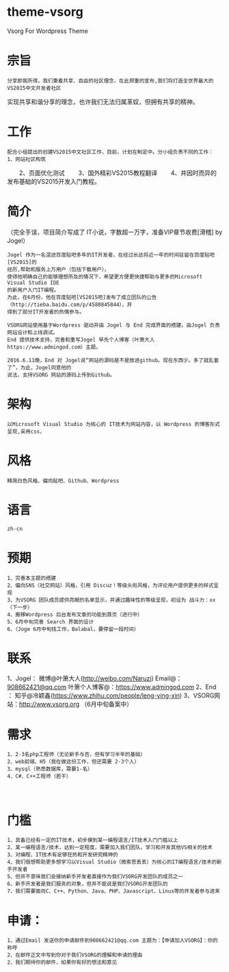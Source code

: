 # theme-vsorg
Vsorg For Wordpress Theme

# 宗旨
    分享即我所得，我们秉着共享、自由的社区理念，在此郑重的宣布,我们将打造全世界最大的VS2015中文开发者社区
  实现共享和谐分享的理念，也许我们无法归属革奴，但拥有共享的精神。
  
# 工作
    配合小组提出的创建VS2015中文社区工作，目前，计划在制定中。分小组负责不同的工作：
    1、网站社区构筑
　　2、页面优化测试
　　3、国外精彩VS2015教程翻译
　　4、并因时而异的发布基础的VS2015开发入门教程。

# 简介
（完全手误，项目简介写成了 IT小说，字数超一万字，准备VIP章节收费[滑稽] by Jogel）

    Jogel 作为一名混迹百度贴吧多年的IT开发者，在经过长达将近一年的时间驻留在百度贴吧[VS2015]的
    经历,帮助和服务上万用户（包括下载用户）。
    使得他明确自己的能够理想所及的情况下，希望更方便更快捷帮助与更多的Microsoft Visual Studio IDE
    的新用户入门IT编程。
    为此，在6月份，他在百度贴吧[VS2015吧]发布了成立团队的公告（http://tieba.baidu.com/p/4580845844），并
    得到了部分IT开发者的热情参与。
    
    VSORG网站使用基于Wordpress 驱动并由 Jogel 与 End 完成界面的搭建，由Jogel 负责网站设计和上线调试。
    End 提供技术支持，完善和重写Jogel 早先个人博客（叶箫大人 https://www.admingod.com）主题。
    
    2016.6.11晚，End 对 Jogel说“网站的源码是不是放进github。现在东西少。多了就乱套了”，为此，Jogel同意他的
    说法，支持VSORG 网站的源码上传到Github。
    
# 架构
    以Microsoft Visual Studio 为核心的 IT技术为网站内容，以 Wordpress 的博客形式呈现,采用css、
  

# 风格
    精简白色风格、偏向贴吧、Github、Wordpress
  
# 语言
    zh-cn
  
# 预期
    1、完善本主题的搭建
    2、偏向SNS（社交网站）风格，引用 Discuz！等级头衔风格，为评论用户提供更多的样式呈现
    3、为VSORG 团队成员提供亮眼的名单显示，并通过趣味性的等级呈现，初设为 战斗力：xx（下一步）
    4、搬移Wordpress 后台发布文章的功能到首页（进行中）
    5、6月中旬完善 Search 界面的设计
    6、（Joge 6月中旬找工作，Balabal，要停留一段时间）
  
# 联系
1、Jogel：
    微博@叶箫大人(http://weibo.com/Naruzi) 
    Email@：908662421@qq.com
    叶箫个人博客@：https://www.admingod.com
2、End  ：
    知乎@冷颖鑫(https://www.zhihu.com/people/leng-ying-xin)
3、VSORG网站：http://www.vsorg.org  （6月中旬备案中）
  
# 需求
    1、2-3名php工程师（无论新手与否，但有学习半年的基础）
    2、web前端、H5（我在做这份工作，但还需要 2-3个人）
    3、mysql（熟悉数据库，需要1-名）
    4、C#、C++工程师（若干）
　
# 门槛
    1、具备已经有一定的IT技术，初步摸到某一编程语言/IT技术入门门槛以上
    2、某一编程语言/技术，达到一定程度，需要加入我们团队，学习和开发其他VS相关的技术
    3、对编程、IT技术有足够狂热和开发研究精神的
    4、我们很想帮助更多想学习以Visual Studio（微索思丢丢）为核心的IT编程语言/技术的新手开发者
    5、但并不意味我们会接纳新手开发者直接作为我们VSORG开发团队的成员之一
    6、新手开发者是我们服务的对象，但并不能说是我们VSORG开发团队的
    7、我们需要面向C、C++、Python、Java、PHP、Javascript、Linux等的开发者参与进来
  
# 申请：
    1、通过Email 发送你的申请邮件到908662421@qq.com 主题为：【申请加入VSORG】：你的称呼
    2、在邮件正文中写到你对于我们VSORG的理解和申请的理由
    2、我们期待你的邮件，如果你有好的想法和意见

  
